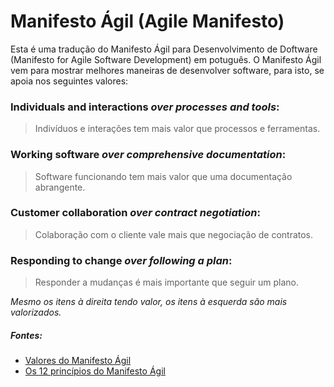 Manifesto Ágil (Agile Manifesto)
==============

Esta é uma tradução do Manifesto Ágil para Desenvolvimento de Doftware (Manifesto for Agile Software Development) em potuguês. O Manifesto Ágil vem para mostrar melhores maneiras de desenvolver software, para isto, se apoia nos seguintes valores:

### **Individuals and interactions** *over processes and tools*: 
> Indivíduos e interações tem mais valor que processos e ferramentas.

### **Working software** *over comprehensive documentation*: 
> Software funcionando tem mais valor que uma documentação abrangente.

### **Customer collaboration** *over contract negotiation*: 
> Colaboração com o cliente vale mais que negociação de contratos.

### **Responding to change** *over following a plan*: 
> Responder a mudanças é mais importante que seguir um plano.

*Mesmo os itens à direita tendo valor, os itens à esquerda são mais valorizados.*


##### Fontes:

* [Valores do Manifesto Ágil](http://agilemanifesto.org/)
* [Os 12 princípios do Manifesto Ágil](http://agilemanifesto.org/principles.html)
